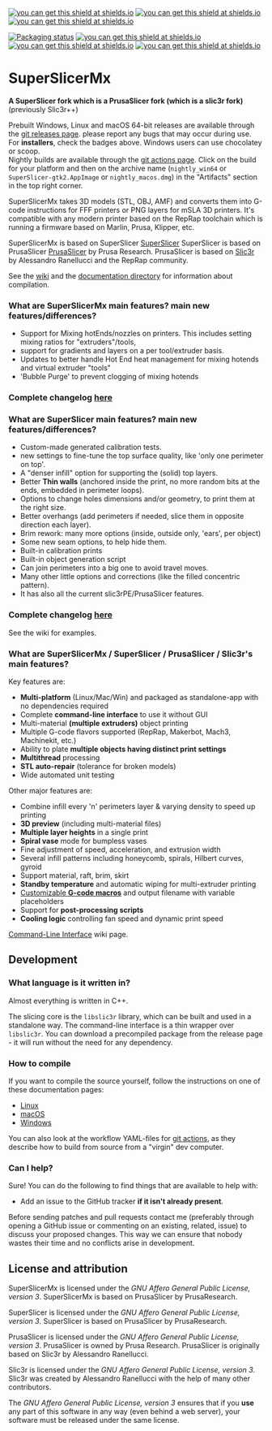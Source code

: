 

[![you can get this shield at shields.io](https://img.shields.io/discord/771316156203270154?color=7289da&logo=discord&logoColor=white)](https://github.com/supermerill/SuperSlicer/issues/611#issuecomment-907833287) [![you can get this shield at shields.io](https://img.shields.io/reddit/subreddit-subscribers/slic3r)](https://reddit.com/r/slic3r) [![you can get this shield at shields.io](https://img.shields.io/github/discussions/supermerill/superslicer)](https://github.com/supermerill/SuperSlicer/discussions)

[![Packaging status](https://repology.org/badge/tiny-repos/superslicer.svg)](https://repology.org/project/superslicer/versions) [![you can get this shield at shields.io](https://img.shields.io/chocolatey/v/superslicer)](https://community.chocolatey.org/packages/superslicer) [![you can get this shield at shields.io](https://img.shields.io/homebrew/cask/v/superslicer)](https://formulae.brew.sh/cask/superslicer) [![you can get this shield at shields.io](https://img.shields.io/aur/version/superslicer)](https://aur.archlinux.org/packages/superslicer)
# SuperSlicerMx

**A SuperSlicer fork which is a PrusaSlicer fork (which is a slic3r fork)** (previously Slic3r++)


Prebuilt Windows, Linux and macOS 64-bit releases are available through the [git releases page](https://github.com/nanoplane/SuperSlicerMx/releases). please report any bugs that may occur during use.  
For **installers**, check the badges above. Windows users can use chocolatey or scoop.  
Nightly builds are available through the [git actions page](https://github.com/nanoplane/SuperSlicerMx/actions). Click on the build for your platform and then on the archive name (`nightly_win64` or `SuperSlicer-gtk2.AppImage` or `nightly_macos.dmg`) in the "Artifacts" section in the top right corner.

SuperSlicerMx takes 3D models (STL, OBJ, AMF) and converts them into G-code
instructions for FFF printers or PNG layers for mSLA 3D printers. It's compatible with any modern printer based on the RepRap toolchain which is running a firmware based on Marlin, Prusa, Klipper, etc.

SuperSlicerMx is based on SuperSlicer [SuperSlicer](https://github.com/supermerril/SuperSlicer)
SuperSlicer is based on PrusaSlicer [PrusaSlicer](https://github.com/prusa3d/PrusaSlicer) by Prusa Research.
PrusaSlicer is based on [Slic3r](https://github.com/Slic3r/Slic3r) by Alessandro Ranellucci and the RepRap community.

See the [wiki](https://github.com/supermerill/SuperSlicer/wiki) and
the [documentation directory](doc/) for information about compilation.

### What are SuperSlicerMx main features? main new features/differences?
* Support for Mixing hotEnds/nozzles on printers. This includes setting mixing ratios for "extruders"/tools, 
* support for gradients and layers on a per tool/extruder basis.
* Updates to better handle Hot End heat management for mixing hotends and virtual extruder "tools"
* 'Bubble Purge' to prevent clogging of mixing hotends
### Complete changelog [here](https://github.com/nanoplane/SuperSlicerMx/wiki)
### What are SuperSlicer main features? main new features/differences?

* Custom-made generated calibration tests.
* new settings to fine-tune the top surface quality, like 'only one perimeter on top'.
* A "denser infill" option for supporting the (solid) top layers.
* Better **Thin walls** (anchored inside the print, no more random bits at the ends, embedded in perimeter loops).
* Options to change holes dimensions and/or geometry, to print them at the right size.
* Better overhangs (add perimeters if needed, slice them in opposite direction each layer).
* Brim rework: many more options (inside, outside only, 'ears', per object)
* Some new seam options, to help hide them.
* Built-in calibration prints
* Built-in object generation script
* Can join perimeters into a big one to avoid travel moves.
* Many other little options and corrections (like the filled concentric pattern).
* It has also all the current slic3rPE/PrusaSlicer features.

### Complete changelog [here](https://github.com/supermerill/SuperSlicer/wiki)

See the wiki for examples.

### What are SuperSlicerMx / SuperSlicer / PrusaSlicer / Slic3r's main features?

Key features are:

* **Multi-platform** (Linux/Mac/Win) and packaged as standalone-app with no dependencies required
* Complete **command-line interface** to use it without GUI
* Multi-material **(multiple extruders)** object printing
* Multiple G-code flavors supported (RepRap, Makerbot, Mach3, Machinekit, etc.)
* Ability to plate **multiple objects having distinct print settings**
* **Multithread** processing
* **STL auto-repair** (tolerance for broken models)
* Wide automated unit testing

Other major features are:

* Combine infill every 'n' perimeters layer & varying density to speed up printing
* **3D preview** (including multi-material files)
* **Multiple layer heights** in a single print
* **Spiral vase** mode for bumpless vases
* Fine adjustment of speed, acceleration, and extrusion width
* Several infill patterns including honeycomb, spirals, Hilbert curves, gyroid
* Support material, raft, brim, skirt
* **Standby temperature** and automatic wiping for multi-extruder printing
* [Customizable **G-code macros**](https://github.com/prusa3d/PrusaSlicer/wiki/Slic3r-Prusa-Edition-Macro-Language) and output filename with variable placeholders
* Support for **post-processing scripts**
* **Cooling logic** controlling fan speed and dynamic print speed

[Command-Line Interface](https://github.com/prusa3d/PrusaSlicer/wiki/Command-Line-Interface) wiki page.

## Development

### What language is it written in?

Almost everything is written in C++.

The slicing core is the `libslic3r` library, which can be built and used in a standalone way.
The command-line interface is a thin wrapper over `libslic3r`.
You can download a precompiled package from the release page - it will run without the need for any dependency.

### How to compile

If you want to compile the source yourself, follow the instructions on one of
these documentation pages:
* [Linux](doc/How%20to%20build%20-%20Linux%20et%20al.md)
* [macOS](doc/How%20to%20build%20-%20Mac%20OS.md)
* [Windows](doc/How%20to%20build%20-%20Windows.md)

You can also look at the workflow YAML-files for [git actions](https://github.com/supermerill/Slic3r/tree/master/.github/workflows), as they describe how to build from source from a "virgin" dev computer.

### Can I help?

Sure! You can do the following to find things that are available to help with:
* Add an issue to the GitHub tracker **if it isn't already present**.

Before sending patches and pull requests contact me (preferably through opening a GitHub issue or commenting on an existing, related, issue) to discuss your proposed
changes. This way we can ensure that nobody wastes their time and no conflicts arise in development.

## License and attribution

SuperSlicerMx is licensed under the _GNU Affero General Public License, version 3_.
SuperSlicerMx is based on PrusaSlicer by PrusaResearch.

SuperSlicer is licensed under the _GNU Affero General Public License, version 3_.
SuperSlicer is based on PrusaSlicer by PrusaResearch.

PrusaSlicer is licensed under the _GNU Affero General Public License, version 3_.
PrusaSlicer is owned by Prusa Research.
PrusaSlicer is originally based on Slic3r by Alessandro Ranellucci.

Slic3r is licensed under the _GNU Affero General Public License, version 3_.
Slic3r was created by Alessandro Ranellucci with the help of many other contributors.

The _GNU Affero General Public License, version 3_ ensures that if you **use** any part of this software in any way (even behind a web server), your software must be released under the same license.
